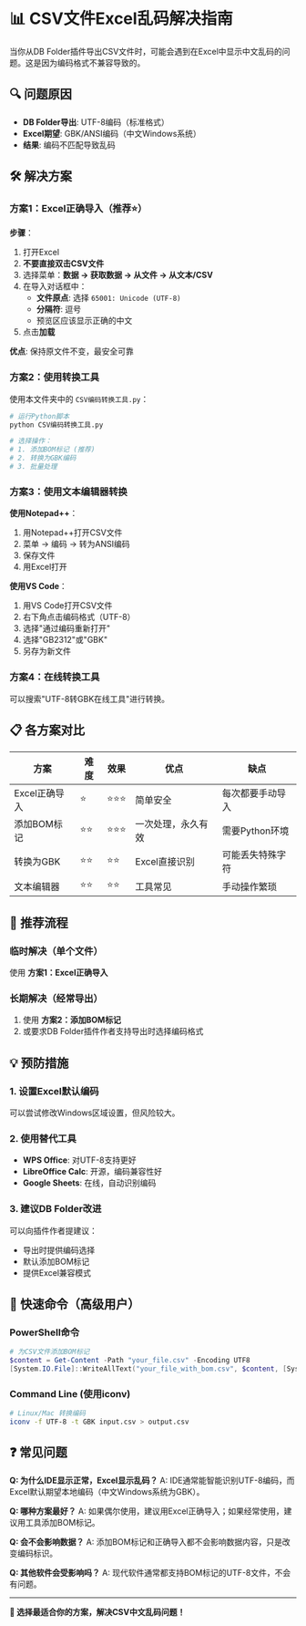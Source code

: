 # 📊 CSV文件Excel乱码解决指南

当你从DB Folder插件导出CSV文件时，可能会遇到在Excel中显示中文乱码的问题。这是因为编码格式不兼容导致的。

## 🔍 问题原因

- **DB Folder导出**: UTF-8编码（标准格式）
- **Excel期望**: GBK/ANSI编码（中文Windows系统）
- **结果**: 编码不匹配导致乱码

## 🛠️ 解决方案

### 方案1：Excel正确导入（推荐⭐）

**步骤**：
1. 打开Excel
2. **不要直接双击CSV文件**
3. 选择菜单：**数据 → 获取数据 → 从文件 → 从文本/CSV**
4. 在导入对话框中：
   - **文件原点**: 选择 `65001: Unicode (UTF-8)`
   - **分隔符**: 逗号
   - 预览区应该显示正确的中文
5. 点击**加载**

**优点**: 保持原文件不变，最安全可靠

### 方案2：使用转换工具

使用本文件夹中的 `CSV编码转换工具.py`：

```bash
# 运行Python脚本
python CSV编码转换工具.py

# 选择操作：
# 1. 添加BOM标记 (推荐)
# 2. 转换为GBK编码  
# 3. 批量处理
```

### 方案3：使用文本编辑器转换

**使用Notepad++**：
1. 用Notepad++打开CSV文件
2. 菜单 → 编码 → 转为ANSI编码
3. 保存文件
4. 用Excel打开

**使用VS Code**：
1. 用VS Code打开CSV文件
2. 右下角点击编码格式（UTF-8）
3. 选择"通过编码重新打开"
4. 选择"GB2312"或"GBK"
5. 另存为新文件

### 方案4：在线转换工具

可以搜索"UTF-8转GBK在线工具"进行转换。

## 📋 各方案对比

| 方案 | 难度 | 效果 | 优点 | 缺点 |
|------|------|------|------|------|
| Excel正确导入 | ⭐ | ⭐⭐⭐ | 简单安全 | 每次都要手动导入 |
| 添加BOM标记 | ⭐⭐ | ⭐⭐⭐ | 一次处理，永久有效 | 需要Python环境 |
| 转换为GBK | ⭐⭐ | ⭐⭐ | Excel直接识别 | 可能丢失特殊字符 |
| 文本编辑器 | ⭐⭐ | ⭐⭐ | 工具常见 | 手动操作繁琐 |

## 🎯 推荐流程

### 临时解决（单个文件）
使用 **方案1：Excel正确导入**

### 长期解决（经常导出）
1. 使用 **方案2：添加BOM标记**
2. 或要求DB Folder插件作者支持导出时选择编码格式

## 💡 预防措施

### 1. 设置Excel默认编码
可以尝试修改Windows区域设置，但风险较大。

### 2. 使用替代工具
- **WPS Office**: 对UTF-8支持更好
- **LibreOffice Calc**: 开源，编码兼容性好
- **Google Sheets**: 在线，自动识别编码

### 3. 建议DB Folder改进
可以向插件作者提建议：
- 导出时提供编码选择
- 默认添加BOM标记
- 提供Excel兼容模式

## 🔧 快速命令（高级用户）

### PowerShell命令
```powershell
# 为CSV文件添加BOM标记
$content = Get-Content -Path "your_file.csv" -Encoding UTF8
[System.IO.File]::WriteAllText("your_file_with_bom.csv", $content, [System.Text.UTF8Encoding]::new($true))
```

### Command Line (使用iconv)
```bash
# Linux/Mac 转换编码
iconv -f UTF-8 -t GBK input.csv > output.csv
```

## ❓ 常见问题

**Q: 为什么IDE显示正常，Excel显示乱码？**
A: IDE通常能智能识别UTF-8编码，而Excel默认期望本地编码（中文Windows系统为GBK）。

**Q: 哪种方案最好？**
A: 如果偶尔使用，建议用Excel正确导入；如果经常使用，建议用工具添加BOM标记。

**Q: 会不会影响数据？**
A: 添加BOM标记和正确导入都不会影响数据内容，只是改变编码标识。

**Q: 其他软件会受影响吗？**
A: 现代软件通常都支持BOM标记的UTF-8文件，不会有问题。

---

**🌟 选择最适合你的方案，解决CSV中文乱码问题！** 